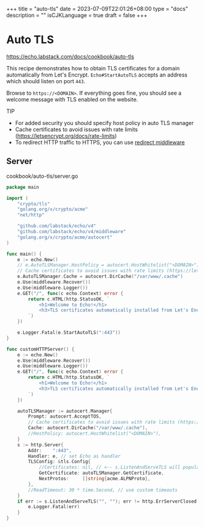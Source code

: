 +++
title = "auto-tls"
date = 2023-07-09T22:01:26+08:00
type = "docs"
description = ""
isCJKLanguage = true
draft = false
+++

# Auto TLS

https://echo.labstack.com/docs/cookbook/auto-tls

This recipe demonstrates how to obtain TLS certificates for a domain automatically from Let's Encrypt. `Echo#StartAutoTLS` accepts an address which should listen on port `443`.

Browse to `https://<DOMAIN>`. If everything goes fine, you should see a welcome message with TLS enabled on the website.

TIP

- For added security you should specify host policy in auto TLS manager
- Cache certificates to avoid issues with rate limits (https://letsencrypt.org/docs/rate-limits)
- To redirect HTTP traffic to HTTPS, you can use [redirect middleware](https://echo.labstack.com/docs/middleware/redirect#https-redirect)

## Server

cookbook/auto-tls/server.go

```go
package main

import (
	"crypto/tls"
	"golang.org/x/crypto/acme"
	"net/http"

	"github.com/labstack/echo/v4"
	"github.com/labstack/echo/v4/middleware"
	"golang.org/x/crypto/acme/autocert"
)

func main() {
	e := echo.New()
	// e.AutoTLSManager.HostPolicy = autocert.HostWhitelist("<DOMAIN>")
	// Cache certificates to avoid issues with rate limits (https://letsencrypt.org/docs/rate-limits)
	e.AutoTLSManager.Cache = autocert.DirCache("/var/www/.cache")
	e.Use(middleware.Recover())
	e.Use(middleware.Logger())
	e.GET("/", func(c echo.Context) error {
		return c.HTML(http.StatusOK, `
			<h1>Welcome to Echo!</h1>
			<h3>TLS certificates automatically installed from Let's Encrypt :)</h3>
		`)
	})

	e.Logger.Fatal(e.StartAutoTLS(":443"))
}

func customHTTPServer() {
	e := echo.New()
	e.Use(middleware.Recover())
	e.Use(middleware.Logger())
	e.GET("/", func(c echo.Context) error {
		return c.HTML(http.StatusOK, `
			<h1>Welcome to Echo!</h1>
			<h3>TLS certificates automatically installed from Let's Encrypt :)</h3>
		`)
	})

	autoTLSManager := autocert.Manager{
		Prompt: autocert.AcceptTOS,
		// Cache certificates to avoid issues with rate limits (https://letsencrypt.org/docs/rate-limits)
		Cache: autocert.DirCache("/var/www/.cache"),
		//HostPolicy: autocert.HostWhitelist("<DOMAIN>"),
	}
	s := http.Server{
		Addr:    ":443",
		Handler: e, // set Echo as handler
		TLSConfig: &tls.Config{
			//Certificates: nil, // <-- s.ListenAndServeTLS will populate this field
			GetCertificate: autoTLSManager.GetCertificate,
			NextProtos:     []string{acme.ALPNProto},
		},
		//ReadTimeout: 30 * time.Second, // use custom timeouts
	}
	if err := s.ListenAndServeTLS("", ""); err != http.ErrServerClosed {
		e.Logger.Fatal(err)
	}
}
```